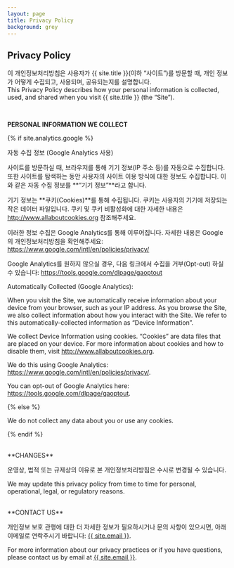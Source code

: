 ```yaml
---
layout: page
title: Privacy Policy
background: grey
---
```


<div class="col-lg-12 text-center">
	<h2 class="section-heading text-uppercase">Privacy Policy</h2>
</div>

이 개인정보처리방침은 사용자가 {{ site.title }}(이하 “사이트”)를 방문할 때, 개인 정보가 어떻게 수집되고, 사용되며, 공유되는지를 설명합니다.<br>
This Privacy Policy describes how your personal information is collected, used, and shared when you visit {{ site.title }} (the “Site”).

<br>

**PERSONAL INFORMATION WE COLLECT**

{% if site.analytics.google %}

자동 수집 정보 (Google Analytics 사용)

사이트를 방문하실 때, 브라우저를 통해 기기 정보(IP 주소 등)를 자동으로 수집합니다. 또한 사이트를 탐색하는 동안 사용자의 사이트 이용 방식에 대한 정보도 수집합니다. 이와 같은 자동 수집 정보를 **“기기 정보”**라고 합니다.

기기 정보는 **쿠키(Cookies)**를 통해 수집됩니다. 쿠키는 사용자의 기기에 저장되는 작은 데이터 파일입니다. 쿠키 및 쿠키 비활성화에 대한 자세한 내용은 <a href="http://www.allaboutcookies.org" target="_blank" rel="noopener noreferrer">http://www.allaboutcookies.org</a> 참조해주세요.

이러한 정보 수집은 Google Analytics를 통해 이루어집니다. 자세한 내용은 Google의 개인정보처리방침을 확인해주세요:
<a href="https://www.google.com/intl/en/policies/privacy/" target="_blank" rel="noopener noreferrer">https://www.google.com/intl/en/policies/privacy/</a>

Google Analytics를 원하지 않으실 경우, 다음 링크에서 수집을 거부(Opt-out) 하실 수 있습니다:
<a href="https://tools.google.com/dlpage/gaoptout" target="_blank" rel="noopener noreferrer">https://tools.google.com/dlpage/gaoptout</a>

Automatically Collected (Google Analytics):

When you visit the Site, we automatically receive information about your device from your browser, such as your IP address. As you browse the Site, we also collect information about how you interact with the Site. We refer to this automatically-collected information as “Device Information”.

We collect Device Information using cookies. “Cookies” are data files that are placed on your device. For more information about cookies and how to disable them, visit <a href="http://www.allaboutcookies.org" target="_blank" rel="noopener noreferrer">http://www.allaboutcookies.org</a>.

We do this using Google Analytics: <a href="https://www.google.com/intl/en/policies/privacy/" target="_blank" rel="noopener noreferrer">https://www.google.com/intl/en/policies/privacy/</a>.

You can opt-out of Google Analytics here: <a href="https://tools.google.com/dlpage/gaoptout" target="_blank" rel="noopener noreferrer">https://tools.google.com/dlpage/gaoptout</a>.

{% else %}

We do not collect any data about you or use any cookies.

{% endif %}

<br>
**CHANGES**

운영상, 법적 또는 규제상의 이유로 본 개인정보처리방침은 수시로 변경될 수 있습니다.

We may update this privacy policy from time to time for personal, operational, legal, or regulatory reasons.

<br>
**CONTACT US**

개인정보 보호 관행에 대한 더 자세한 정보가 필요하시거나 문의 사항이 있으시면, 아래 이메일로 연락주시기 바랍니다:
<a href="mailto:{{ site.email }}">{{ site.email }}</a>.

For more information about our privacy practices or if you have questions, please contact us by email at <a href="mailto:{{ site.email }}">{{ site.email }}</a>.
